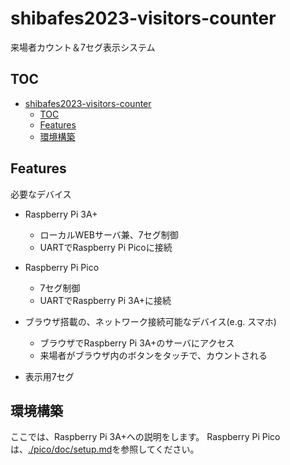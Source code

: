 # shibafes2023-visitors-counter

来場者カウント＆7セグ表示システム  


## TOC

<!-- @import "[TOC]" {cmd="toc" depthFrom=1 depthTo=6 orderedList=false} -->

<!-- code_chunk_output -->

- [shibafes2023-visitors-counter](#shibafes2023-visitors-counter)
  - [TOC](#toc)
  - [Features](#features)
  - [環境構築](#環境構築)

<!-- /code_chunk_output -->

## Features

必要なデバイス

- Raspberry Pi 3A+
  - ローカルWEBサーバ兼、7セグ制御
  - UARTでRaspberry Pi Picoに接続

- Raspberry Pi Pico
  - 7セグ制御
  - UARTでRaspberry Pi 3A+に接続

- ブラウザ搭載の、ネットワーク接続可能なデバイス(e.g. スマホ)
  - ブラウザでRaspberry Pi 3A+のサーバにアクセス
  - 来場者がブラウザ内のボタンをタッチで、カウントされる

- 表示用7セグ

## 環境構築

ここでは、Raspberry Pi 3A+への説明をします。
Raspberry Pi Picoは、[./pico/doc/setup.md](pico/doc/setup.md)を参照してください。
